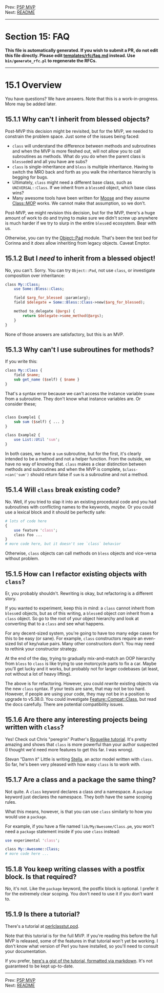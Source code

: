 Prev: [P5P MVP](mvp.md)   
Next: [README](/README.md)

---

# Section 15: FAQ

**This file is automatically generated. If you wish to submit a PR, do not
edit this file directly. Please edit
[templates/rfc/faq.md](https://github.com/Ovid/Cor/tree/master/templates/rfc/faq.md) instead. Use `bin/generate_rfc.pl` to regenerate the RFCs.**

---

# 15.1 Overview 
You have questions? We have answers. Note that this is a work-in-progress.
More may be added later.

## 15.1.1 Why can't I inherit from blessed objects?
Post-MVP this decision might be revisited, but for the MVP, we needed to
constrain the problem space. Just some of the issues being faced:

* `class` will understand the difference between methods and subroutines and
  when the MVP is more fleshed out, will not allow you to call subroutines as
  methods. What do you do when the parent class is `blessed`ed and all you
  have are subs?
* `class` is single-inheritance and `bless` is multiple inheritance. Having to
  switch the MRO back and forth as you walk the inheritance hierarchy is
  begging for bugs.
* Ultimately, `class` might need a different base class, such as
  `UNIVERSAL::Class`. If we inherit from a `bless`ed object, which base class
  wins?
* Many awesome tools have been written for
  [Moose](https://metacpan.org/pod/Moose) and they assume
  [Class::MOP](https://metacpan.org/pod/Class::MOP) works. We cannot make that
  assumption, so we don't.

Post-MVP, we might revision this decision, but for the MVP, there's a huge
amount of work to do and trying to make sure we didn't screw up anywhere is
much harder if we try to slurp in the entire `bless`ed ecosystem. Bear with
us.

Otherwise, you can try the [Object::Pad](https://metacpan.org/pod/Object::Pad)
module. That's been the test bed for Corinna and it _does_ allow inheriting
from legacy objects. Caveat Emptor.

## 15.1.2 But I _need_ to inherit from a blessed object!
No, you can't. Sorry. You can try `Object::Pad`, not use `class`, or
investigate composition over inheritance:

```perl
class My::Class;
    use Some::Bless::Class;

    field $arg_for_blessed :param(arg);
    field $delegate = Some::Bless::Class->new($arg_for_blessed);

    method to_delegate (@args) {
        return $delegate->some_method(@args);
    }
}
```

None of those answers are satisfactory, but this is an MVP.

## 15.1.3 Why can't I use subroutines for methods?
If you write this:

```perl
class My::Class {
    field $name;
    sub get_name ($self) { $name }
}
```

That's a syntax error because we can't access the instance variable `$name`
from a subroutine. They don't know what instance variables are. Or consider
these;

```perl

class Example1 {
    sub sum ($self) { ... }
}

class Example2 {
    use List::Util 'sum';
}
```

In both cases, we have a `sum` subroutine, but for the first, it's clearly
intended to be a method and not a helper function. From the outside, we have
no way of knowing that. `class` makes a clear distinction between methods and
subroutines and when the MVP is complete, `$class->can('sum')` should return
false if `sum` is a subroutine and not a method.

## 15.1.4 Will `class` break existing code?
No. Well, if you tried to slap it into an existing procedural code and you had subroutines
with conflicting names to the keywords, _maybe_. Or you could use a lexical
block and it should be perfectly safe:

```perl
# lots of code here
{
    use feature 'class';
    class Foo ...
}
# more code here, but it doesn't see `class` behavior
```

Otherwise, `class` objects can call methods on `bless` objects and vice-versa
without problem.

## 15.1.5 How can I refactor existing objects with `class`?
Er, you probably shouldn't. Rewriting is okay, but refactoring is a different
story.

If you wanted to experiment, keep this in mind: a `class` cannot inherit from
`bless`ed objects, but as of this writing, a `bless`ed object _can_ inherit
from a `class` object. So go to the root of your object hierarchy and look at
converting that to a `class` and see what happens.

For any decent-sized system, you're going to have too many edge cases for this
to be easy (or sane). For example, `class` constructors require an even-sized
list of key/value pairs. Many other constructors don't. You may need to
rethink your constructor strategy.

At the end of the day, trying to gradually mix-and-match an OOP hierarchy from
`bless` to `class` is like trying to use motorcycle parts to fix a car. Maybe
you'll get lucky and it works, but probably not for larger codebases (at least,
not without a lot of heavy lifting).

The above is for refactoring. However, you could _rewrite_ existing objects via
the new `class` syntax. If your tests are sane, that may not be too hard.
However, if people are using your code, they may not be in a position to
upgrade to v5.38.0. You could investigate
[Feature::Compat::Class](https://metacpan.org/pod/Feature::Compat::Class), but
read the docs carefully. There are potential compatibility issues.

## 15.1.6 Are there any interesting projects being written with `class`?
Yes! Check out Chris "peregrin" Prather's [Roguelike
tutorial](https://chris.prather.org/menu/roguelike). It's pretty amazing and
shows that `class` is more powerful than your author suspected (I thought we'd
need more features to get this far. I was wrong).

Stevan "Damn it" Little is writing [Stella](https://github.com/stevan/Stella),
an actor model written with `class`. So far, he's been very pleased with how
easy `class` is to work with.

## 15.1.7 Are a class and a package the same thing?
Not quite. A `class` keyword declares a class _and_ a namespace. A `package`
keyword just declares the namespace. They both have the same scoping rules.

What this means, however, is that you can use `class` similarly to how you
would use a `package`.

For example, if you have a file named `lib/My/Awesome/Class.pm`, you won't need
a `package` statement inside if you use `class` instead:

```perl
use experimental 'class';

class My::Awesome::Class;
# more code here ...
```

## 15.1.8 You keep writing classes with a postfix block. Is that required?
No, it's not. Like the `package` keyword, the postfix block is optional. I
prefer it for the extremely clear scoping. You don't need to use it if you
don't want to.

## 15.1.9 Is there a tutorial?
There's a tutorial at
[perlclasstut.pod](https://github.com/Ovid/Cor/blob/master/pod/perlclasstut.pod).

Note that this tutorial is for the full MVP. If you're reading this before the
full MVP is released, some of the features in that tutorial won't yet be
working. I don't know what version of Perl you have installed, so you'll need
to consult your documentation.

If you prefer, [here's a gist of the tutorial, formatted via
markdown](https://gist.github.com/Ovid/4cc649c1eb3142b6a856d94c54b1d4ed). It's
not guaranteed to be kept up-to-date.


---

Prev: [P5P MVP](mvp.md)   
Next: [README](/README.md)

